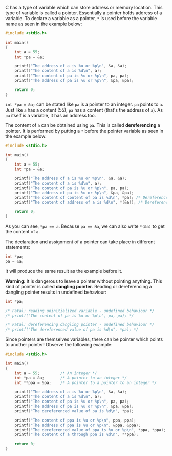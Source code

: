 C has a type of variable which can store address or memory location. This type of variable is called a pointer. Essentially a pointer holds address of a variable. To declare a variable as a pointer, `*` is used before the variable name as seen in the example below:

```C runnable
#include <stdio.h>

int main()
{
	int a = 55;
	int *pa = &a;

	printf("The address of a is %u or %p\n", &a, &a);
	printf("The content of a is %d\n", a);
	printf("The content of pa is %u or %p\n", pa, pa);
	printf("The address of pa is %u or %p\n", &pa, &pa);

	return 0;
}
```

`int *pa = &a;` can be stated like `pa` is a pointer to an integer. `pa` points to `a`. Just like `a` has a content (55), `pa` has a content (that's the address of `a`). As `pa` itself is a variable, it has an address too.

The content of `a` can be obtained using `pa`. This is called **dereferencing** a pointer. It is performed by putting a `*` before the pointer variable as seen in the example below:

```C runnable
#include <stdio.h>

int main()
{
	int a = 55;
	int *pa = &a;

	printf("The address of a is %u or %p\n", &a, &a);
	printf("The content of a is %d\n", a);
	printf("The content of pa is %u or %p\n", pa, pa);
	printf("The address of pa is %u or %p\n", &pa, &pa);
	printf("The content of content of pa is %d\n", *pa); /* Dereference */
	printf("The content of address of a is %d\n", *(&a)); /* Dereference */

	return 0;
}
```

As you can see, `*pa == a`. Because `pa == &a`, we can also write `*(&a)` to get the content of `a`.

The declaration and assignment of a pointer can take place in different statements:

```C
int *pa;
pa = &a;
```

It will produce the same result as the example before it.

**Warning:** It is dangerous to leave a pointer without pointing anything. This kind of pointer is called **dangling pointer**. Reading or dereferencing a dangling pointer results in undefined behaviour:

```C
int *pa;

/* Fatal: reading uninitialized variable - undefined behaviour */
/* printf("The content of pa is %u or %p\n", pa, pa); */

/* Fatal: dereferencing dangling pointer - undefined behaviour */
/* printf("The dereferenced value of pa is %d\n", *pa); */
```

Since pointers are themselves variables, there can be pointer which points to another pointer! Observe the following example:

```C runnable
#include <stdio.h>

int main()
{
	int a = 55;			/* An integer */
	int *pa = &a;		/* A pointer to an integer */
	int **ppa = &pa;	/* A pointer to a pointer to an integer */

	printf("The address of a is %u or %p\n", &a, &a);
	printf("The content of a is %d\n", a);
	printf("The content of pa is %u or %p\n", pa, pa);
	printf("The address of pa is %u or %p\n", &pa, &pa);
	printf("The dereferenced value of pa is %d\n", *pa);

	printf("The content of ppa is %u or %p\n", ppa, ppa);
	printf("The address of ppa is %u or %p\n", &ppa, &ppa);
	printf("The dereferenced value of ppa is %u or %p\n", *ppa, *ppa);
	printf("The content of a through ppa is %d\n", **ppa);

	return 0;
}
```


